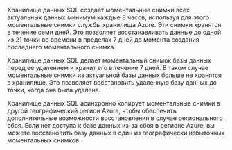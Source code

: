 
<!--
includes/sql-data-warehouse-backup-retention-policies.md

Latest Freshness check:  2016-05-05 , barbkess.

As of circa 2016-04-22, the following topics might include this include:
articles/sql-data-warehouse/sql-data-warehouse-overview-expectations.md
articles/sql-data-warehouse/sql-data-warehouse-overview-backup-and-restore.md
-->
Хранилище данных SQL создает моментальные снимки всех актуальных данных минимум каждые 8 часов, используя для этого моментальные снимки службы хранилища Azure. Эти снимки хранятся в течение семи дней. Это позволяет восстанавливать данные до одной из 21 точки во времени в пределах 7 дней до момента создания последнего моментального снимка.

Хранилище данных SQL делает моментальный снимок базы данных перед ее удалением и хранит его в течение 7 дней. В таком случае моментальные снимки из актуальной базы данных больше не хранятся в хранилище. Это позволяет восстановить удаленную базу данных до точки, когда она была удалена.

Хранилище данных SQL асинхронно копирует моментальные снимки в другой географический регион Azure, чтобы обеспечить дополнительные возможности восстановления в случае регионального сбоя. Если нет доступа к базе данных из-за сбоя в регионе Azure, вы можете восстановить базу данных в один из географически избыточных моментальных снимков.

<!---HONumber=AcomDC_0525_2016-->